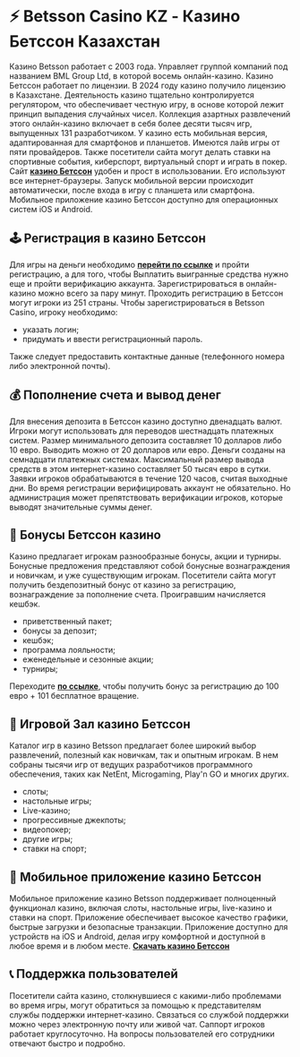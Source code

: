 # ⚡️ Betsson Casino KZ - Казино Бетссон Казахстан
Казино Betsson работает с 2003 года. Управляет группой компаний под названием BML Group Ltd, в которой восемь онлайн-казино. Казино Бетссон работает по лицензии. В 2024 году казино получило лицензию в Казахстане. Деятельность казино тщательно контролируется регулятором, что обеспечивает честную игру, в основе которой лежит принцип выпадения случайных чисел. 
Коллекция азартных развлечений этого онлайн-казино включает в себя более десяти тысяч игр, выпущенных 131 разработчиком. У казино есть мобильная версия, адаптированная для смартфонов и планшетов. Имеются лайв игры от пяти провайдеров. Также посетители сайта могут делать ставки на спортивные события, киберспорт, виртуальный спорт и играть в покер.
Сайт **[казино Бетссон](http://www.yurchenko.kz)** удобен и прост в использовании. Его используют все интернет-браузеры. Запуск мобильной версии происходит автоматически, после входа в игру с планшета или смартфона. Мобильное приложение казино Бетссон доступно для операционных систем iOS и Android.
## 🕹 Регистрация в казино Бетссон
Для игры на деньги необходимо **[перейти по ссылке](http://www.yurchenko.kz/betsson-registration/)** и пройти регистрацию, а для того, чтобы Выплатить выигранные средства нужно еще и пройти верификацию аккаунта. Зарегистрироваться в онлайн-казино можно всего за пару минут. Проходить регистрацию в Бетссон могут игроки из 251 страны.
Чтобы зарегистрироваться в Betsson Casino, игроку необходимо:

- указать логин;
- придумать и ввести регистрационный пароль.

Также следует предоставить контактные данные (телефонного номера либо электронной почты).
## 💰 Пополнение счета и вывод денег
Для внесения депозита в Бетссон казино доступно двенадцать валют. Игроки могут использовать для переводов шестнадцать платежных систем. Размер минимального депозита составляет 10 долларов либо 10 евро. Выводить можно от 20 долларов или евро. Деньги созданы на семнадцати платежных системах.
Максимальный размер вывода средств в этом интернет-казино составляет 50 тысяч евро в сутки. Заявки игроков обрабатываются в течение 120 часов, считая выходные дни. Во время регистрации верифицировать аккаунт не обязательно. Но администрация может препятствовать верификации игроков, которые выводят значительные суммы денег.
## 🎁 Бонусы Бетссон казино
Казино предлагает игрокам разнообразные бонусы, акции и турниры. Бонусные предложения представляют собой бонусные вознаграждения и новичкам, и уже существующим игрокам. Посетители сайта могут получить бездепозитный бонус от казино за регистрацию, вознаграждение за пополнение счета. Проигравшим начисляется кешбэк.
- приветственный пакет;
- бонусы за депозит;
- кешбэк;
- программа лояльности;
- еженедельные и сезонные акции;
- турниры;

Переходите **[по ссылке](http://www.yurchenko.kz/betsson-bonus/)**, чтобы получить бонус за регистрацию до 100 евро + 101 бесплатное вращение.
## 🎲 Игровой Зал казино Бетссон
Каталог игр в казино Betsson предлагает более широкий выбор развлечений, полезный как новичкам, так и опытным игрокам. В нем собраны тысячи игр от ведущих разработчиков программного обеспечения, таких как NetEnt, Microgaming, Play'n GO и многих других.

- слоты;
- настольные игры;
- Live-казино;
- прогрессивные джекпоты;
- видеопокер;
- другие игры;
- ставки на спорт;

## 📱 Мобильное приложение казино Бетссон
Мобильное приложение казино Betsson поддерживает полноценный функционал казино, включая слоты, настольные игры, live-казино и ставки на спорт. Приложение обеспечивает высокое качество графики, быстрые загрузки и безопасные транзакции. Приложение доступно для устройств на iOS и Android, делая игру комфортной и доступной в любое время и в любом месте. **[Скачать казино Бетссон](http://www.yurchenko.kz/betsson-mobile/)**
## 📞 Поддержка пользователей
Посетители сайта казино, столкнувшиеся с какими-либо проблемами во время игры, могут обратиться за помощью к представителям службы поддержки интернет-казино. Связаться со службой поддержки можно через электронную почту или живой чат. Саппорт игроков работает круглосуточно. На вопросы пользователей его сотрудники отвечают быстро и подробно.
